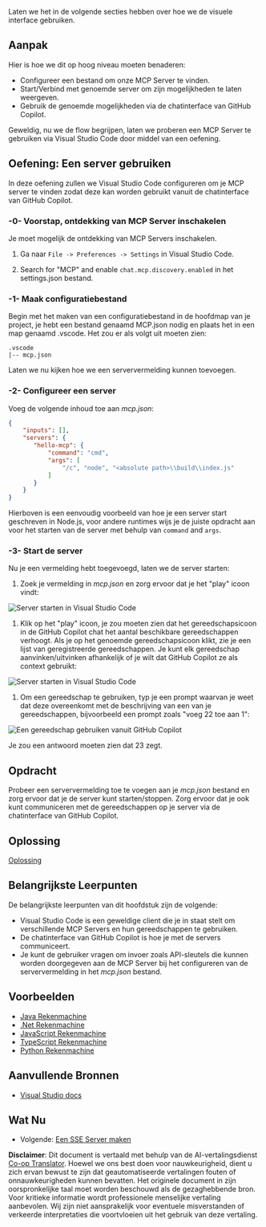 <!--
CO_OP_TRANSLATOR_METADATA:
{
  "original_hash": "c37fabfbc0dcbc9a4afb6d17e7d3be9f",
  "translation_date": "2025-05-17T11:11:07+00:00",
  "source_file": "03-GettingStarted/04-vscode/README.md",
  "language_code": "nl"
}
-->
Laten we het in de volgende secties hebben over hoe we de visuele interface gebruiken.

## Aanpak

Hier is hoe we dit op hoog niveau moeten benaderen:

- Configureer een bestand om onze MCP Server te vinden.
- Start/Verbind met genoemde server om zijn mogelijkheden te laten weergeven.
- Gebruik de genoemde mogelijkheden via de chatinterface van GitHub Copilot.

Geweldig, nu we de flow begrijpen, laten we proberen een MCP Server te gebruiken via Visual Studio Code door middel van een oefening.

## Oefening: Een server gebruiken

In deze oefening zullen we Visual Studio Code configureren om je MCP server te vinden zodat deze kan worden gebruikt vanuit de chatinterface van GitHub Copilot.

### -0- Voorstap, ontdekking van MCP Server inschakelen

Je moet mogelijk de ontdekking van MCP Servers inschakelen.

1. Ga naar `File -> Preferences -> Settings` in Visual Studio Code.

1. Search for "MCP" and enable `chat.mcp.discovery.enabled` in het settings.json bestand.

### -1- Maak configuratiebestand

Begin met het maken van een configuratiebestand in de hoofdmap van je project, je hebt een bestand genaamd MCP.json nodig en plaats het in een map genaamd .vscode. Het zou er als volgt uit moeten zien:

```text
.vscode
|-- mcp.json
```

Laten we nu kijken hoe we een serververmelding kunnen toevoegen.

### -2- Configureer een server

Voeg de volgende inhoud toe aan *mcp.json*:

```json
{
    "inputs": [],
    "servers": {
       "hello-mcp": {
           "command": "cmd",
           "args": [
               "/c", "node", "<absolute path>\\build\\index.js"
           ]
       }
    }
}
```

Hierboven is een eenvoudig voorbeeld van hoe je een server start geschreven in Node.js, voor andere runtimes wijs je de juiste opdracht aan voor het starten van de server met behulp van `command` and `args`.

### -3- Start de server

Nu je een vermelding hebt toegevoegd, laten we de server starten:

1. Zoek je vermelding in *mcp.json* en zorg ervoor dat je het "play" icoon vindt:

  ![Server starten in Visual Studio Code](../../../../translated_images/vscode-start-server.c7f1132263a8ce789fa7f436eb3df7e36199ebf863f1a8205bfc4483c9e40924.nl.png)  

1. Klik op het "play" icoon, je zou moeten zien dat het gereedschapsicoon in de GitHub Copilot chat het aantal beschikbare gereedschappen verhoogt. Als je op het genoemde gereedschapsicoon klikt, zie je een lijst van geregistreerde gereedschappen. Je kunt elk gereedschap aanvinken/uitvinken afhankelijk of je wilt dat GitHub Copilot ze als context gebruikt:

  ![Server starten in Visual Studio Code](../../../../translated_images/vscode-tool.ce37be05a56b9af258f882c161dbf35e23ac885b08ee5f5ee643097653b135b8.nl.png)

1. Om een gereedschap te gebruiken, typ je een prompt waarvan je weet dat deze overeenkomt met de beschrijving van een van je gereedschappen, bijvoorbeeld een prompt zoals "voeg 22 toe aan 1":

  ![Een gereedschap gebruiken vanuit GitHub Copilot](../../../../translated_images/vscode-agent.7f56a5ce3cef334adfe737514a7e8ac9384fa4161dd4df14bd3ddc9cd1a154f4.nl.png)

  Je zou een antwoord moeten zien dat 23 zegt.

## Opdracht

Probeer een serververmelding toe te voegen aan je *mcp.json* bestand en zorg ervoor dat je de server kunt starten/stoppen. Zorg ervoor dat je ook kunt communiceren met de gereedschappen op je server via de chatinterface van GitHub Copilot.

## Oplossing

[Oplossing](./solution/README.md)

## Belangrijkste Leerpunten

De belangrijkste leerpunten van dit hoofdstuk zijn de volgende:

- Visual Studio Code is een geweldige client die je in staat stelt om verschillende MCP Servers en hun gereedschappen te gebruiken.
- De chatinterface van GitHub Copilot is hoe je met de servers communiceert.
- Je kunt de gebruiker vragen om invoer zoals API-sleutels die kunnen worden doorgegeven aan de MCP Server bij het configureren van de serververmelding in het *mcp.json* bestand.

## Voorbeelden

- [Java Rekenmachine](../samples/java/calculator/README.md)
- [.Net Rekenmachine](../../../../03-GettingStarted/samples/csharp)
- [JavaScript Rekenmachine](../samples/javascript/README.md)
- [TypeScript Rekenmachine](../samples/typescript/README.md)
- [Python Rekenmachine](../../../../03-GettingStarted/samples/python)

## Aanvullende Bronnen

- [Visual Studio docs](https://code.visualstudio.com/docs/copilot/chat/mcp-servers)

## Wat Nu

- Volgende: [Een SSE Server maken](/03-GettingStarted/05-sse-server/README.md)

**Disclaimer**:
Dit document is vertaald met behulp van de AI-vertalingsdienst [Co-op Translator](https://github.com/Azure/co-op-translator). Hoewel we ons best doen voor nauwkeurigheid, dient u zich ervan bewust te zijn dat geautomatiseerde vertalingen fouten of onnauwkeurigheden kunnen bevatten. Het originele document in zijn oorspronkelijke taal moet worden beschouwd als de gezaghebbende bron. Voor kritieke informatie wordt professionele menselijke vertaling aanbevolen. Wij zijn niet aansprakelijk voor eventuele misverstanden of verkeerde interpretaties die voortvloeien uit het gebruik van deze vertaling.